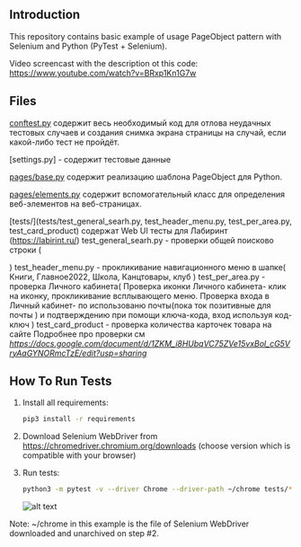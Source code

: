 Introduction
------------

This repository contains basic example of usage PageObject
pattern with Selenium and Python (PyTest + Selenium).

Video screencast with the description ot this code:
https://www.youtube.com/watch?v=BRxp1Kn1G7w


Files
-----

[conftest.py](conftest.py) содержит весь необходимый код для отлова неудачных тестовых случаев и создания снимка экрана
страницы на случай, если какой-либо тест не пройдёт.

[settings.py] - содержит тестовые данные

[pages/base.py](pages/base.py) содержит реализацию шаблона PageObject для Python.

[pages/elements.py](pages/elements.py) содержит вспомогательный класс для определения веб-элементов на веб-страницах.

[tests/](tests/test_general_searh.py, test_header_menu.py, test_per_area.py, test_card_product)
 содержат Web UI тесты для Лабиринт (https://labirint.ru/)
test_general_searh.py  - проверки общей поисково строки (

)
test_header_menu.py - прокликивание навигационного меню в шапке(
Книги, Главное2022, Школа, Канцтовары, клуб
)
test_per_area.py - проверка Личного кабинета(
Проверка иконки Личного кабинета- клик на иконку, прокликивание  всплывающего меню.
Проверка входа в Личный кабинет- по  использованю почты(пока ток позитивные для почты ) и подтверждению при помощи
ключа-кода, вход используя код-ключ
)
test_card_product - проверка количества карточек товара на сайте
Подробнее про проверки см _https://docs.google.com/document/d/1ZKM_i8HUbqVC75ZVe15vxBol_cG5VryAaGYNORmcTzE/edit?usp=sharing_ 

How To Run Tests
----------------

1) Install all requirements:

    ```bash
    pip3 install -r requirements
    ```

2) Download Selenium WebDriver from https://chromedriver.chromium.org/downloads (choose version which is compatible with your browser)

3) Run tests:

    ```bash
    python3 -m pytest -v --driver Chrome --driver-path ~/chrome tests/*
    ```

   ![alt text](example.png)

Note:
~/chrome in this example is the file of Selenium WebDriver downloaded and unarchived on step #2.
